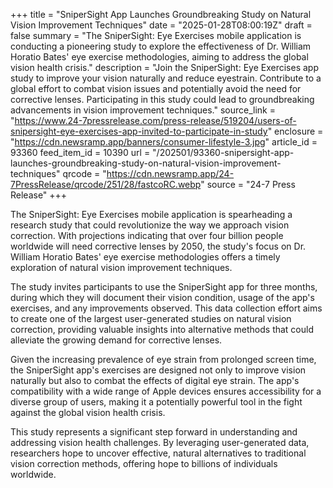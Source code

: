 +++
title = "SniperSight App Launches Groundbreaking Study on Natural Vision Improvement Techniques"
date = "2025-01-28T08:00:19Z"
draft = false
summary = "The SniperSight: Eye Exercises mobile application is conducting a pioneering study to explore the effectiveness of Dr. William Horatio Bates' eye exercise methodologies, aiming to address the global vision health crisis."
description = "Join the SniperSight: Eye Exercises app study to improve your vision naturally and reduce eyestrain. Contribute to a global effort to combat vision issues and potentially avoid the need for corrective lenses. Participating in this study could lead to groundbreaking advancements in vision improvement techniques."
source_link = "https://www.24-7pressrelease.com/press-release/519204/users-of-snipersight-eye-exercises-app-invited-to-participate-in-study"
enclosure = "https://cdn.newsramp.app/banners/consumer-lifestyle-3.jpg"
article_id = 93360
feed_item_id = 10390
url = "/202501/93360-snipersight-app-launches-groundbreaking-study-on-natural-vision-improvement-techniques"
qrcode = "https://cdn.newsramp.app/24-7PressRelease/qrcode/251/28/fastcoRC.webp"
source = "24-7 Press Release"
+++

<p>The SniperSight: Eye Exercises mobile application is spearheading a research study that could revolutionize the way we approach vision correction. With projections indicating that over four billion people worldwide will need corrective lenses by 2050, the study's focus on Dr. William Horatio Bates' eye exercise methodologies offers a timely exploration of natural vision improvement techniques.</p><p>The study invites participants to use the SniperSight app for three months, during which they will document their vision condition, usage of the app's exercises, and any improvements observed. This data collection effort aims to create one of the largest user-generated studies on natural vision correction, providing valuable insights into alternative methods that could alleviate the growing demand for corrective lenses.</p><p>Given the increasing prevalence of eye strain from prolonged screen time, the SniperSight app's exercises are designed not only to improve vision naturally but also to combat the effects of digital eye strain. The app's compatibility with a wide range of Apple devices ensures accessibility for a diverse group of users, making it a potentially powerful tool in the fight against the global vision health crisis.</p><p>This study represents a significant step forward in understanding and addressing vision health challenges. By leveraging user-generated data, researchers hope to uncover effective, natural alternatives to traditional vision correction methods, offering hope to billions of individuals worldwide.</p>